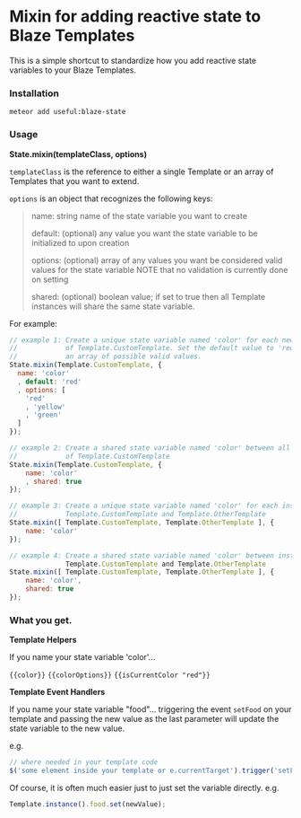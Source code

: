 # Mixin for adding reactive state to Blaze Templates

This is a simple shortcut to standardize how you add reactive state variables to your Blaze Templates.

### Installation
`meteor add useful:blaze-state`

### Usage

**State.mixin(templateClass, options)**

`templateClass` is the reference to either a single Template or an array of Templates that you want to extend.

`options` is an object that recognizes the following keys:

> name: string name of the state variable you want to create 
>
> default: (optional) any value you want the state variable to be initialized to upon creation
>
> options: (optional) array of any values you want be considered valid values for the state variable NOTE that no validation is currently done on setting
>
> shared: (optional) boolean value; if set to true then all Template instances will share the same state variable.  

For example:
```js
// example 1: Create a unique state variable named 'color' for each new instance 
// 			  of Template.CustomTemplate. Set the default value to 'red' and pass 
// 			  an array of possible valid values.   
State.mixin(Template.CustomTemplate, {
  name: 'color'
  , default: 'red'
  , options: [
    'red'
    , 'yellow'
    , 'green'
  ]
});

// example 2: Create a shared state variable named 'color' between all instances 
// 			  of Template.CustomTemplate
State.mixin(Template.CustomTemplate, { 
	name: 'color'
	, shared: true 
}); 

// example 3: Create a unique state variable named 'color' for each instance of 
// 			  Template.CustomTemplate and Template.OtherTemplate
State.mixin([ Template.CustomTemplate, Template.OtherTemplate ], { 
	name: 'color'
});

// example 4: Create a shared state variable named 'color' between instances of  
			  Template.CustomTemplate and Template.OtherTemplate
State.mixin([ Template.CustomTemplate, Template.OtherTemplate ], { 
	name: 'color', 
	shared: true 
});
```


### What you get.

**Template Helpers**

If you name your state variable 'color'...

`{{color}}` `{{colorOptions}}` `{{isCurrentColor "red"}}`

**Template Event Handlers**

If you name your state variable "food"... triggering the event `setFood` on your template and passing 
the new value as the last parameter will update the state variable to the new value.

e.g.
```js
// where needed in your template code
$('some element inside your template or e.currentTarget').trigger('setFood', [newValue]);
```

Of course, it is often much easier just to just set the variable directly. e.g.
```js
Template.instance().food.set(newValue);
```
